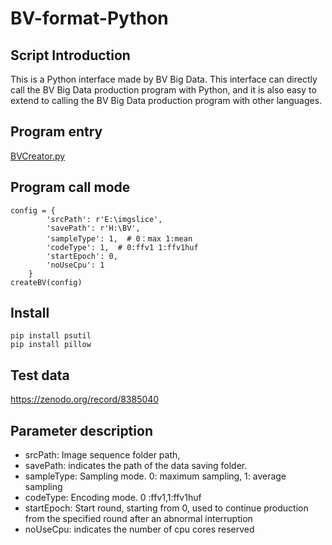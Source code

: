 # BV-format-Python
## Script Introduction
This is a Python interface made by BV Big Data. This interface can directly call the BV Big Data production program with Python, and it is also easy to extend to calling the BV Big Data production program with other languages.
## Program entry
[BVCreator.py](https://github.com/Quanlab-Bioimage/BV-format-Python/tree/main/BVCreator)
## Program call mode
```
config = {
        'srcPath': r'E:\imgslice',
        'savePath': r'H:\BV',
        'sampleType': 1,  # 0：max 1:mean
        'codeType': 1,  # 0:ffv1 1:ffv1huf
        'startEpoch': 0,
        'noUseCpu': 1
    }
createBV(config)
```
## Install
```
pip install psutil
pip install pillow
```
## Test data
https://zenodo.org/record/8385040

## Parameter description
* srcPath: Image sequence folder path,
* savePath: indicates the path of the data saving folder.
* sampleType: Sampling mode. 0: maximum sampling, 1: average sampling
* codeType: Encoding mode. 0 :ffv1,1:ffv1huf
* startEpoch: Start round, starting from 0, used to continue production from the specified round after an abnormal interruption
* noUseCpu: indicates the number of cpu cores reserved


